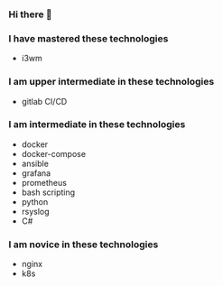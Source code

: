 ### Hi there 👋

### I have mastered these technologies

- i3wm

### I am upper intermediate in these technologies

- gitlab CI/CD

### I am intermediate in these technologies

- docker
- docker-compose
- ansible
- grafana
- prometheus
- bash scripting
- python
- rsyslog
- C#



### I am novice in these technologies

- nginx
- k8s

<!--
**jaywor1/jaywor1** is a ✨ _special_ ✨ repository because its `README.md` (this file) appears on your GitHub profile.

Here are some ideas to get you started:

- 🔭 I’m currently working on ...
- 🌱 I’m currently learning ...
- 👯 I’m looking to collaborate on ...
- 🤔 I’m looking for help with ...
- 💬 Ask me about ...
- 📫 How to reach me: ...
- 😄 Pronouns: ...
- ⚡ Fun fact: ...
-->
